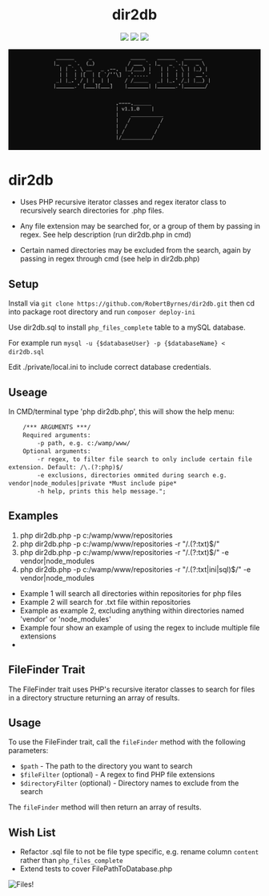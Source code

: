 <h1 align="center">dir2db</h1>

<p align="center">

<img src="https://img.shields.io/badge/made%20by-RobertByrnes-blue.svg" >

<img src="https://img.shields.io/badge/stability-wip-red.svg" >

<!-- <img src="https://img.shields.io/npm/v/vue2-baremetrics-calendar">

<img src="https://img.shields.io/badge/vue-2.6.10-green.svg"> -->

<!-- <img src="https://badges.frapsoft.com/os/v1/open-source.svg?v=103" >

<img src="https://img.shields.io/github/stars/silent-lad/Vue2BaremetricsCalendar.svg?style=flat">

<img src="https://img.shields.io/github/languages/top/silent-lad/Vue2BaremetricsCalendar.svg">

<img src="https://img.shields.io/github/issues/silent-lad/Vue2BaremetricsCalendar.svg"> -->

<img src="https://img.shields.io/badge/PRs-welcome-brightgreen.svg?style=flat">
</p>

![dir2db!](dir2db.jpg?raw=true "dir2db!")


# dir2db
- Uses PHP recursive iterator classes and regex iterator class to recursively search directories for .php files.

- Any file extension may be searched for, or a group of them by passing in regex. See help description (run dir2db.php in cmd)

- Certain named directories may be excluded from the search, again by passing in regex through cmd (see help in dir2db.php)

## Setup
Install via ``` git clone https://github.com/RobertByrnes/dir2db.git ``` then cd into package root directory and run ``` composer deploy-ini ```


Use dir2db.sql to install ```php_files_complete``` table to a mySQL database.

For example run
```mysql -u {$databaseUser} -p {$databaseName} < dir2db.sql```

Edit ./private/local.ini to include correct database credentials.

## Useage
In CMD/terminal type 'php dir2db.php', this will show the help menu:
```
    /*** ARGUMENTS ***/
    Required arguments:
        -p path, e.g. c:/wamp/www/
    Optional arguments: 
        -r regex, to filter file search to only include certain file extension. Default: /\.(?:php)$/
        -e exclusions, directories ommited during search e.g. vendor|node_modules|private *Must include pipe*
        -h help, prints this help message.";
```
## Examples
1. php dir2db.php -p c:/wamp/www/repositories
2. php dir2db.php -p c:/wamp/www/repositories -r "/\.(?:txt)$/"
3. php dir2db.php -p c:/wamp/www/repositories -r "/\.(?:txt)$/" -e vendor|node_modules
4. php dir2db.php -p c:/wamp/www/repositories -r "/\.(?:txt|ini|sql)$/" -e vendor|node_modules

- Example 1 will search all directories within repositories for php files
- Example 2 will search for .txt file within repositories
- Example as example 2, excluding anything within directories named 'vendor' or 'node_modules'
- Example four show an example of using the regex to include multiple file extensions
- 
## FileFinder Trait

The FileFinder trait uses PHP's recursive iterator classes to search for files in a directory structure returning an array of results.

## Usage

To use the FileFinder trait, call the `fileFinder` method with the following parameters:

- `$path` - The path to the directory you want to search
- `$fileFilter` (optional) - A regex to find PHP file extensions
- `$directoryFilter` (optional) - Directory names to exclude from the search

The `fileFinder` method will then return an array of results.
## Wish List
- Refactor .sql file to not be file type specific, e.g. rename column `content` rather than `php_files_complete`
- Extend tests to cover FilePathToDatabase.php


![Files!](files.png?raw=true "Files!")
